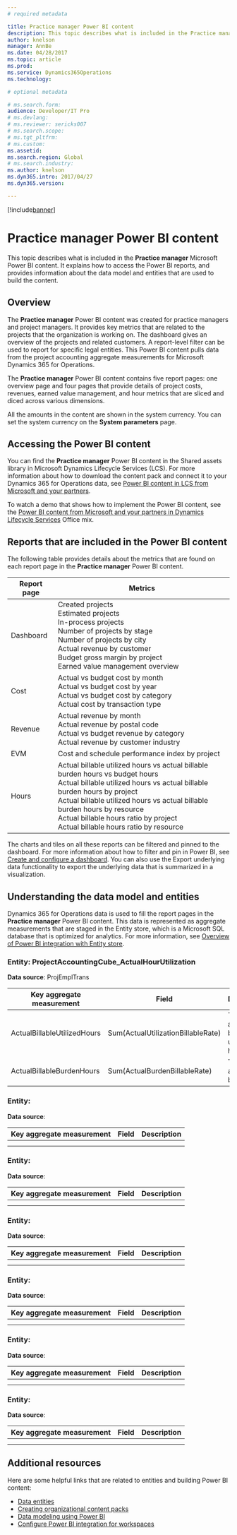 ```yaml
---
# required metadata

title: Practice manager Power BI content
description: This topic describes what is included in the Practice manager Power BI content. It explains how to access the reports that are included in the content pack, and provides information about the data model and entities that are used to build the content pack.
author: knelson
manager: AnnBe
ms.date: 04/28/2017
ms.topic: article
ms.prod: 
ms.service: Dynamics365Operations
ms.technology: 

# optional metadata

# ms.search.form:  
audience: Developer/IT Pro
# ms.devlang: 
# ms.reviewer: sericks007
# ms.search.scope: 
# ms.tgt_pltfrm: 
# ms.custom: 
ms.assetid: 
ms.search.region: Global
# ms.search.industry: 
ms.author: knelson
ms.dyn365.intro: 2017/04/27
ms.dyn365.version:

---
```


[!include[banner](../includes/banner.md)]

# Practice manager Power BI content

This topic describes what is included in the **Practice manager** Microsoft Power BI content. It explains how to access the Power BI reports, and provides information about the data model and entities that are used to build the content.

## Overview

The **Practice manager** Power BI content was created for practice managers and project managers. It provides key metrics that are related to the projects that the organization is working on. The dashboard gives an overview of the projects and related customers. A report-level filter can be used to report for specific legal entities. This Power BI content pulls data from the project accounting aggregate measurements for Microsoft Dynamics 365 for Operations.

The **Practice manager** Power BI content contains five report pages: one overview page and four pages that provide details of project costs, revenues, earned value management, and hour metrics that are sliced and diced across various dimensions.

All the amounts in the content are shown in the system currency. You can set the system currency on the **System parameters** page.

## Accessing the Power BI content

You can find the **Practice manager** Power BI content in the Shared assets library in Microsoft Dynamics Lifecycle Services (LCS). For more information about how to download the content pack and connect it to your Dynamics 365 for Operations data, see [Power BI content in LCS from Microsoft and your partners](power-bi-content-microsoft-partners.md).

To watch a demo that shows how to implement the Power BI content, see the [Power BI content from Microsoft and your partners in Dynamics Lifecycle Services](https://mix.office.com/watch/9puyb1b2xs1w) Office mix.

## Reports that are included in the Power BI content

The following table provides details about the metrics that are found on each report page in the **Practice manager** Power BI content.

| Report page                                          | Metrics               |
|------------------------------------------------------|-----------------------------------------------|
| Dashboard  | Created projects<br>Estimated projects<br>In-process projects<br>Number of projects by stage<br>Number of projects by city<br>Actual revenue by customer<br>Budget gross margin by project<br>Earned value management overview |
| Cost                                                 | Actual vs budget cost by month<br>Actual vs budget cost by year<br>Actual vs budget cost by category<br>Actual cost by transaction type       |
| Revenue                                              | Actual revenue by month<br>Actual revenue by postal code<br>Actual vs budget revenue by category<br>Actual revenue by customer industry        |
| EVM                                                  | Cost and schedule performance index by project                 |
| Hours                                                | Actual billable utilized hours vs actual billable burden hours vs budget hours<br>Actual billable utilized hours vs actual billable burden hours by project<br>Actual billable utilized hours vs actual billable burden hours by resource<br>Actual billable hours ratio by project<br>Actual billable hours ratio by resource |

The charts and tiles on all these reports can be filtered and pinned to the dashboard. For more information about how to filter and pin 
in Power BI, see [Create and configure a dashboard](https://powerbi.microsoft.com/en-us/guided-learning/powerbi-learning-4-2-create-configure-dashboards/). You can also use the Export underlying data functionality to export the underlying data that is summarized in a visualization.

## Understanding the data model and entities

Dynamics 365 for Operations data is used to fill the report pages in the **Practice manager** Power BI content. This data is represented as aggregate measurements that are staged in the Entity store, which is a Microsoft SQL database that is optimized for analytics. For more information, see [Overview of Power BI integration with Entity store](power-bi-integration-entity-store.md).

### Entity: ProjectAccountingCube_ActualHourUtilization
**Data source**: ProjEmplTrans

| Key aggregate measurement                | Field                                | Description                            | 
|------------------------------------------|--------------------------------------|----------------------------------------|
| ActualBillableUtilizedHours              | Sum(ActualUtilizationBillableRate)   | Total of actual billable utilized hours |
| ActualBillableBurdenHours                | Sum(ActualBurdenBillableRate)        | Total of actual burden rate             |

### Entity: 
**Data source**: 

| Key aggregate measurement                | Field                                | Description                            | 
|------------------------------------------|--------------------------------------|----------------------------------------|
|                                          |                                      |                                        |
|                                          |                                      |                                        |

### Entity: 
**Data source**: 

| Key aggregate measurement                | Field                                | Description                            | 
|------------------------------------------|--------------------------------------|----------------------------------------|
|                                          |                                      |                                        |
|                                          |                                      |                                        |

### Entity: 
**Data source**: 

| Key aggregate measurement                | Field                                | Description                            | 
|------------------------------------------|--------------------------------------|----------------------------------------|
|                                          |                                      |                                        |
|                                          |                                      |                                        |

### Entity: 
**Data source**: 

| Key aggregate measurement                | Field                                | Description                            | 
|------------------------------------------|--------------------------------------|----------------------------------------|
|                                          |                                      |                                        |
|                                          |                                      |                                        |

### Entity: 
**Data source**: 

| Key aggregate measurement                | Field                                | Description                            | 
|------------------------------------------|--------------------------------------|----------------------------------------|
|                                          |                                      |                                        |
|                                          |                                      |                                        |

### Entity: 
**Data source**: 

| Key aggregate measurement                | Field                                | Description                            | 
|------------------------------------------|--------------------------------------|----------------------------------------|
|                                          |                                      |                                        |
|                                          |                                      |                                        |

## Additional resources

Here are some helpful links that are related to entities and building Power BI content:

- [Data entities](/dynamics365/operations/dev-itpro/data-entities/data-entities)
- [Creating organizational content packs](https://powerbi.microsoft.com/en-us/documentation/powerbi-service-organizational-content-packs-introduction/)
- [Data modeling using Power BI](https://powerbi.microsoft.com/en-us/guided-learning/powerbi-learning-2-1-intro-modeling-data)
- [Configure Power BI integration for workspaces](configure-power-bi-integration.md)
